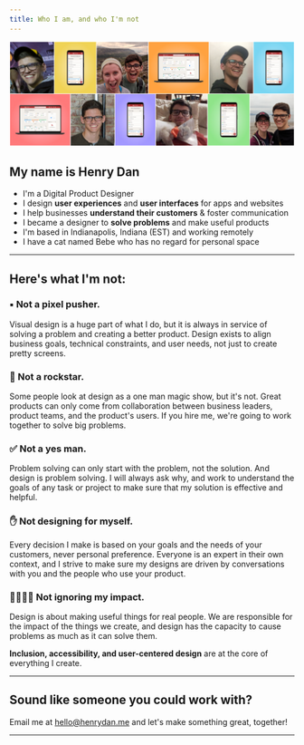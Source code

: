 ```yaml
---
title: Who I am, and who I'm not
---
```

![Me](/images/about/about6.jpg)

## My name is Henry Dan

- I'm a Digital Product Designer
- I design **user experiences** and **user interfaces** for apps and websites
- I help businesses **understand their customers** & foster communication
- I became a designer to **solve problems** and make useful products
- I'm based in Indianapolis, Indiana (EST) and working remotely
- I have a cat named Bebe who has no regard for personal space

---

## Here's what I'm not:

### ▪️ Not a pixel pusher.

Visual design is a huge part of what I do, but it is always in service of solving a problem and creating a better product. Design exists to align business goals, technical constraints, and user needs, not just to create pretty screens.

### 🎸 Not a rockstar.

Some people look at design as a one man magic show, but it's not. Great products can only come from collaboration between business leaders, product teams, and the product's users. If you hire me, we're going to work together to solve big problems.

### ✅ Not a yes man.

Problem solving can only start with the problem, not the solution. And design is problem solving. I will always ask why, and work to understand the goals of any task or project to make sure that my solution is effective and helpful.

### ✋ Not designing for myself.

Every decision I make is based on your goals and the needs of your customers, never personal preference. Everyone is an expert in their own context, and I strive to make sure my designs are driven by conversations with you and the people who use your product.

### 👩‍👩‍👧‍👦 Not ignoring my impact.

Design is about making useful things for real people. We are responsible for the impact of the things we create, and design has the capacity to cause problems as much as it can solve them.

**Inclusion, accessibility, and user-centered design** are at the core of everything I create.

---
## Sound like someone you could work with?
Email me at [hello@henrydan.me](mailto:hello@henrydan.me) and let's make something great, together!

---